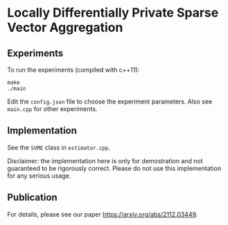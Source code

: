 # Locally Differentially Private Sparse Vector Aggregation

Experiments
----
To run the experiments (compiled with c++11): 

```
make
./main
```

Edit the ``config.json`` file to choose the experiment parameters. Also see ``main.cpp`` for other experiments.

Implementation
---
See the ``SVME`` class in ``estimator.cpp``. 

Disclaimer: the implementation here is only for demostration and not guaranteed to be rigorously correct. Please do not use this implementation for any serious usage. 

Publication
---

For details, please see our paper https://arxiv.org/abs/2112.03449.
